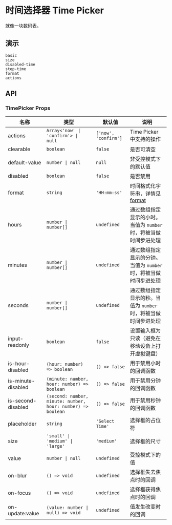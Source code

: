 # 时间选择器 Time Picker

就像一块数码表。

## 演示

```demo
basic
size
disabled-time
step-time
format
actions
```

## API

### TimePicker Props

| 名称 | 类型 | 默认值 | 说明 |
| --- | --- | --- | --- |
| actions | `Array<'now' \| 'confirm'> \| null` | `['now', 'confirm']` | Time Picker 中支持的操作 |
| clearable | `boolean` | `false` | 是否可清空 |
| default-value | `number \| null` | `null` | 非受控模式下的默认值 |
| disabled | `boolean` | `false` | 是否禁用 |
| format | `string` | `'HH:mm:ss'` | 时间格式化字符串，详情见 [format](https://date-fns.org/v2.23.0/docs/format) |
| hours | `number \| number[]` | `undefined` | 通过数组指定显示的小时。当值为 `number` 时，将被当做时间步进处理 |
| minutes | `number \| number[]` | `undefined` | 通过数组指定显示的分钟。当值为 `number` 时，将被当做时间步进处理 |
| seconds | `number \| number[]` | `undefined` | 通过数组指定显示的秒。当值为 `number` 时，将被当做时间步进处理 |
| input-readonly | `boolean` | `false` | 设置输入框为只读（避免在移动设备上打开虚拟键盘） |
| is-hour-disabled | `(hour: number) => boolean` | `() => false` | 用于禁用小时的回调函数 |
| is-minute-disabled | `(minute: number, hour: number) => boolean` | `() => false` | 用于禁用分钟的回调函数 |
| is-second-disabled | `(second: number, minute: number, hour: number) => boolean` | `() => false` | 用于禁用秒钟的回调函数 |
| placeholder | `string` | `'Select Time'` | 选择框的占位符 |
| size | `'small' \| 'medium' \| 'large'` | `'medium'` | 选择框的尺寸 |
| value | `number \| null` | `undefined` | 受控模式下的值 |
| on-blur | `() => void` | `undefined` | 选择框失去焦点时的回调 |
| on-focus | `() => void` | `undefined` | 选择框获得焦点时的回调 |
| on-update:value | `(value: number \| null) => void` | `undefined` | 值发生改变时的回调 |
